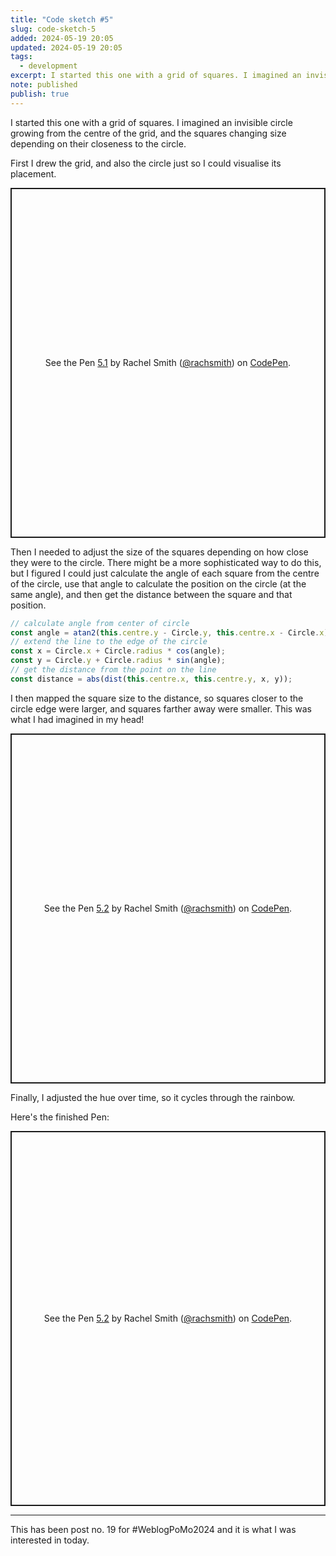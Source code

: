 ```yaml
---
title: "Code sketch #5"
slug: code-sketch-5
added: 2024-05-19 20:05
updated: 2024-05-19 20:05
tags:
  - development
excerpt: I started this one with a grid of squares. I imagined an invisible circle growing from the centre of the grid, and the squares changing size depending on their closeness to the circle.
note: published
publish: true
---
```

I started this one with a grid of squares. I imagined an invisible circle growing from the centre of the grid, and the squares changing size depending on their closeness to the circle.

First I drew the grid, and also the circle just so I could visualise its placement.

<p class="codepen" data-height="560" data-theme-id="31536" data-default-tab="result" data-slug-hash="32336d27d3f41affc1709c5126d8c0b7" data-user="rachsmith" style="height: 560px; box-sizing: border-box; display: flex; align-items: center; justify-content: center; border: 2px solid; margin: 1em 0; padding: 1em;">
  <span>See the Pen <a href="https://codepen.io/rachsmith/pen/oNRbqMd/32336d27d3f41affc1709c5126d8c0b7">
  5.1</a> by Rachel Smith (<a href="https://codepen.io/rachsmith">@rachsmith</a>)
  on <a href="https://codepen.io">CodePen</a>.</span>
</p>
<script async src="https://cpwebassets.codepen.io/assets/embed/ei.js"></script>

Then I needed to adjust the size of the squares depending on how close they were to the circle. There might be a more sophisticated way to do this, but I figured I could just calculate the angle of each square from the centre of the circle, use that angle to calculate the position on the circle (at the same angle), and then get the distance between the square and that position.

```javascript
// calculate angle from center of circle
const angle = atan2(this.centre.y - Circle.y, this.centre.x - Circle.x);
// extend the line to the edge of the circle
const x = Circle.x + Circle.radius * cos(angle);
const y = Circle.y + Circle.radius * sin(angle);
// get the distance from the point on the line
const distance = abs(dist(this.centre.x, this.centre.y, x, y));
```

I then mapped the square size to the distance, so squares closer to the circle edge were larger, and squares farther away were smaller. This was what I had imagined in my head!

<p class="codepen" data-height="560" data-theme-id="31536" data-default-tab="result" data-slug-hash="83a8601da9e8802765ed4f7fcefd4db5" data-user="rachsmith" style="height: 560px; box-sizing: border-box; display: flex; align-items: center; justify-content: center; border: 2px solid; margin: 1em 0; padding: 1em;">
  <span>See the Pen <a href="https://codepen.io/rachsmith/pen/gOJPzZM/83a8601da9e8802765ed4f7fcefd4db5">
  5.2</a> by Rachel Smith (<a href="https://codepen.io/rachsmith">@rachsmith</a>)
  on <a href="https://codepen.io">CodePen</a>.</span>
</p>

Finally, I adjusted the hue over time, so it cycles through the rainbow. 

Here's the finished Pen:

<p class="codepen" data-height="600" data-theme-id="31536" data-default-tab="result" data-slug-hash="BaejVZJ" data-user="rachsmith" style="height: 600px; box-sizing: border-box; display: flex; align-items: center; justify-content: center; border: 2px solid; margin: 1em 0; padding: 1em;">
  <span>See the Pen <a href="https://codepen.io/rachsmith/pen/BaejVZJ">
  5.2</a> by Rachel Smith (<a href="https://codepen.io/rachsmith">@rachsmith</a>)
  on <a href="https://codepen.io">CodePen</a>.</span>
</p>

<hr>

This has been post no. 19 for #WeblogPoMo2024 and it is what I was interested in today.

